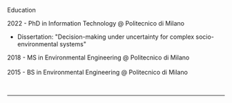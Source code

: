 Education

2022 - PhD in Information Technology @ Politecnico di Milano
  + Dissertation: "Decision-making under uncertainty for complex socio-environmental systems"
 
2018 - MS in Environmental Engineering @ Politecnico di Milano <br>
<br>
2015 - BS in Environmental Engineering @ Politecnico di Milano

<br>

<hr> 
